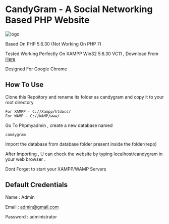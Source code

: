 # CandyGram - A Social Networking Based PHP Website
![logo](https://github.com/manjotsidhu/PHP-Project-SNW/blob/master/cg_files/cg_title_icon/candygram.png "Candygram Logo")

Based On PHP 5.6.30 (Not Working On PHP 7)

Tested Working Perfectly On XAMPP Win32 5.6.30 VC11 , Download From [Here](https://www.apachefriends.org/xampp-files/5.6.30/xampp-win32-5.6.30-0-VC11-installer.exe)

Designed For Google Chrome

## How To Use

Clone this Repoitory and rename its folder as candygram and copy it to your root directory

```
For XAMPP - C://Xampp/htdocs/ 
For WAMP - C://WAMP/www/
```
Go To Phpmyadmin , create a new database named 

```
candygram
``` 

Import the database from database folder present inside the folder(repo)

After Importing , U can check the website by typing localhost/candygram in your web browser .

Dont Forget to start your XAMPP/WAMP Servers

## Default Credentials

Name : Admin

Email : admin@gmail.com

Password : administrator
